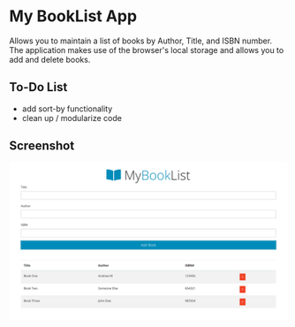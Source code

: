 # My BookList App

Allows you to maintain a list of books by Author, Title, and ISBN number. The application makes use of the browser's local storage and allows you to add and delete books. 

## To-Do List
* add sort-by functionality
* clean up / modularize code

## Screenshot
![My Booklist App Screenshot](BookListApp.png)